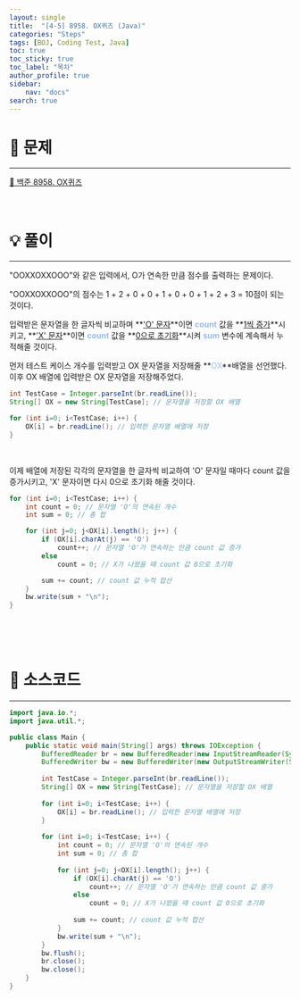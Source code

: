 ```yaml
---
layout: single
title:  "[4-5] 8958. OX퀴즈 (Java)"
categories: "Steps" 
tags: [BOJ, Coding Test, Java]
toc: true
toc_sticky: true
toc_label: "목차"
author_profile: true
sidebar:
    nav: "docs"
search: true
---
```


# 🔎 문제
<hr/>

[🔗 백준 8958. OX퀴즈](https://www.acmicpc.net/problem/8958)
<br/><br/><br/>

# 💡 풀이
<hr/>

"OOXXOXXOOO"와 같은 입력에서, O가 연속한 만큼 점수를 출력하는 문제이다.

"OOXXOXXOOO"의 점수는 1 + 2 + 0 + 0 + 1 + 0 + 0 + 1 + 2 + 3 = 10점이 되는 것이다.

입력받은 문자열을 한 글자씩 비교하며 **<u>'O' 문자</u>**이면 **<span style='color: #96BBF3'>count</span>** 값을 **<u>1씩 증가</u>**시키고, **<u>'X' 문자</u>**이면 **<span style='color: #96BBF3'>count</span>** 값을 **<u>0으로 초기화</u>**시켜 **<span style='color: #96BBF3'>sum</span>** 변수에 계속해서 누적해줄 것이다. 

먼저 테스트 케이스 개수를 입력받고 OX 문자열을 저장해줄 **<span style='color: #96BBF3'>OX</span>**배열을 선언했다. 이후 OX 배열에 입력받은 OX 문자열을 저장해주었다.

```java
int TestCase = Integer.parseInt(br.readLine());
String[] OX = new String[TestCase]; // 문자열을 저장할 OX 배열

for (int i=0; i<TestCase; i++) {
    OX[i] = br.readLine(); // 입력한 문자열 배열에 저장
}
```

<br>

이제 배열에 저장된 각각의 문자열을 한 글자씩 비교하여 'O' 문자일 때마다 count 값을 증가시키고, 'X' 문자이면 다시 0으로 초기화 해줄 것이다.

```java
for (int i=0; i<TestCase; i++) {
    int count = 0; // 문자열 'O'의 연속된 개수
    int sum = 0; // 총 합

    for (int j=0; j<OX[i].length(); j++) {
        if (OX[i].charAt(j) == 'O')
            count++; // 문자열 'O'가 연속하는 만큼 count 값 증가
        else
            count = 0; // X가 나왔을 때 count 값 0으로 초기화

        sum += count; // count 값 누적 합산
    }
    bw.write(sum + "\n");
}
```
<br/><br/><br/>

# 📃 소스코드
<hr/>

```java
import java.io.*;
import java.util.*;

public class Main {
    public static void main(String[] args) throws IOException {
        BufferedReader br = new BufferedReader(new InputStreamReader(System.in));
        BufferedWriter bw = new BufferedWriter(new OutputStreamWriter(System.out));
        
        int TestCase = Integer.parseInt(br.readLine());
        String[] OX = new String[TestCase]; // 문자열을 저장할 OX 배열
        
        for (int i=0; i<TestCase; i++) {
            OX[i] = br.readLine(); // 입력한 문자열 배열에 저장
        }
        
        for (int i=0; i<TestCase; i++) {
            int count = 0; // 문자열 'O'의 연속된 개수
            int sum = 0; // 총 합
            
            for (int j=0; j<OX[i].length(); j++) {
                if (OX[i].charAt(j) == 'O')
                    count++; // 문자열 'O'가 연속하는 만큼 count 값 증가
                else
                    count = 0; // X가 나왔을 때 count 값 0으로 초기화
                    
                sum += count; // count 값 누적 합산
            }
            bw.write(sum + "\n");
        }
        bw.flush();
        br.close();
        bw.close();
    }
}
```